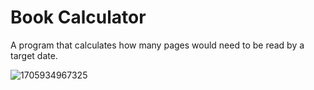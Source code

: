 # Book Calculator
A program that calculates how many pages would need to be read by a target date.


![1705934967325](https://github.com/adomanico001/Personal-Projects-Python/assets/102832335/e754a733-2fcf-4b3d-9ac8-feb895aace57)
